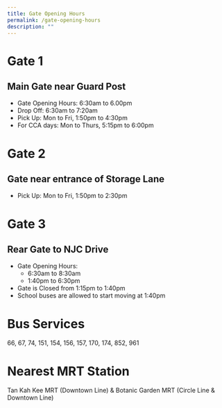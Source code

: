 ```yaml
---
title: Gate Opening Hours
permalink: /gate-opening-hours
description: ""
---
```

# Gate 1
## Main Gate near Guard Post

* Gate Opening Hours: 6:30am to 6.00pm
* Drop Off: 6:30am to 7:20am
* Pick Up: Mon to Fri, 1:50pm to 4:30pm
* For CCA days: Mon to Thurs, 5:15pm to 6:00pm

# Gate 2
## Gate near entrance of Storage Lane

* Pick Up: Mon to Fri, 1:50pm to 2:30pm

# Gate 3
## Rear Gate to NJC Drive

*  Gate Opening Hours:
	*  6:30am to 8:30am
	*  1:40pm to 6:30pm
* Gate is Closed from 1:15pm to 1:40pm
* School buses are allowed to start moving at 1:40pm

# Bus Services
66, 67, 74, 151, 154, 156, 157, 170, 174, 852, 961

# Nearest MRT Station
Tan Kah Kee MRT (Downtown Line) & Botanic Garden MRT (Circle Line & Downtown Line)